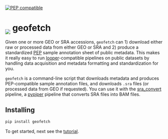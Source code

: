 [![PEP compatible](http://pepkit.github.io/img/PEP-compatible-green.svg)](http://pepkit.github.io)

# <img src="../img/geofetch_logo.svg" class="img-fluid" style="max-height:45px; margin-top:-15px; margin-bottom:-10px">  geofetch

Given one or more GEO or SRA accessions, `geofetch` can 1) download either raw or processed data from either GEO or SRA and 2) produce a standardized [PEP](http://pepkit.github.io) sample annotation sheet of public metadata. This makes it really easy to run [looper](https://pepkit.github.io/docs/looper/)-compatible pipelines on public datasets by handling data acquisition and metadata formatting and standardization for you.

`geofetch` is a command-line script that downloads metadata and produces PEP-compatible sample annotation files, and downloads `.sra` files (or processed data from GEO if requested). You can use it with the [sra_convert](http://github.com/pepkit/sra_convert) pipeline, a [pypiper](http://pypiper.readthedocs.io) pipeline that converts SRA files into BAM files.


## Installing

```bash
pip install geofetch
```

To get started, next see the [tutorial](tutorial).
